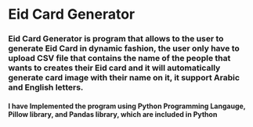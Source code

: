# Eid Card Generator


### Eid Card Generator is program that allows to the user to generate Eid Card in dynamic fashion, the user only have to upload CSV file that contains the name of the people that wants to creates their Eid card and it will automatically generate card image with their name on it, it support Arabic and English letters.

#### I have Implemented the program using Python Programming Langauge, Pillow library, and Pandas library, which are included in Python
